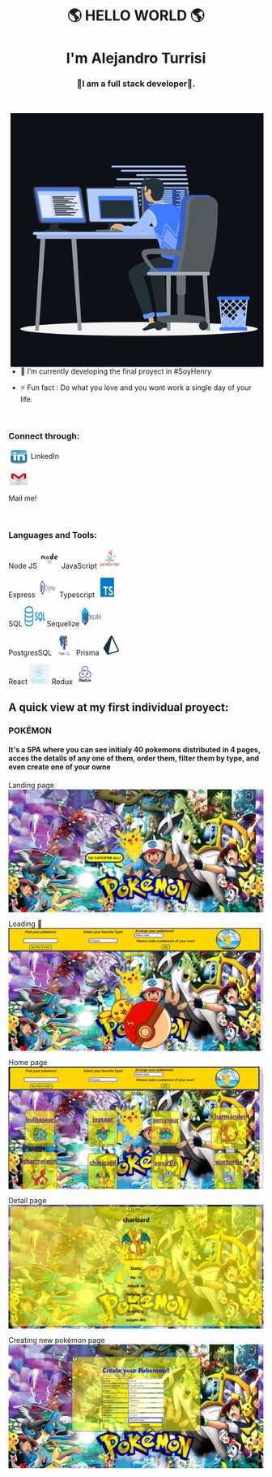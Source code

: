 <h1 align="center">🌎 HELLO WORLD 🌎</h1>
<h1 align="center">I'm Alejandro Turrisi</h1>
<h3 align="center">🌟I am a full stack developer🌟.</h3>

<br>

<p><img align="right" src="https://github.com/turrisi/turrisi/blob/main/img/working.gif" alt="ale" /></p>


- 🌱 I’m currently developing the final proyect in #SoyHenry

- ⚡ Fun fact : Do what you love and you wont work a single day of your life.

<br>

<h3 align="left">Connect through:</h3>
<p align="left">
<img align="center"
      src="https://github.com/turrisi/turrisi/blob/main/img/LinkLogo.png"
      alt="ale" height="30" width="40" />
<link href="www.linkedin.com/in/alejandroturrisi" target="www.linkedin.com/in/alejandroturrisi">
    LinkedIn</link>

<img align="center"
      src="https://github.com/turrisi/turrisi/blob/main/img/MailLogo.png"
      alt="ale" height="30" width="40" />
<link href="mailto:dip.aturrisi@gmail.com" target="mailto:dip.aturrisi@gmail.com">
    Mail me!</link>
</p>

<br>

<h3 align="left">Languages and Tools:</h3>
<p align="left">
<a> Node JS
    <img src="https://github.com/turrisi/turrisi/blob/main/img/NodeLogo.png" alt="Node" width="40" height="40" /> </a> 
<a> JavaScript
    <img src="https://github.com/turrisi/turrisi/blob/main/img/JSLogo.png" alt="JS" width="40" height="40" /> </a> 
<p align="left">
<a> Express
    <img src="https://github.com/turrisi/turrisi/blob/main/img/ExpressLogo.png" alt="express" width="40" height="40" /> </a> 
<a> Typescript
    <img src="https://github.com/turrisi/turrisi/blob/main/img/TSLogo.png" alt="TS" width="40" height="40" /> </a> 
<p align="left">
<a> SQL
    <img src="https://github.com/turrisi/turrisi/blob/main/img/SqlLogo.png" alt="sql" width="40" height="40" /> </a> 
<a> Sequelize
    <img src="https://github.com/turrisi/turrisi/blob/main/img/sequelizeLogo.png" alt="sequalize" width="40" height="40" /> </a> 
<p align="left">
<a> PostgresSQL
    <img src="https://github.com/turrisi/turrisi/blob/main/img/pngwing.com.png" alt="psql" width="40" height="40" /> </a> 
<a> Prisma
    <img src="https://github.com/turrisi/turrisi/blob/main/img/prismaLogo.png" alt="prisma" width="40" height="40" /> </a> 
<p align="left">
<a> React
    <img src="https://github.com/turrisi/turrisi/blob/main/img/ReactLogo.png" alt="react" width="40" height="40" /> </a> 
<a> Redux
    <img src="https://github.com/turrisi/turrisi/blob/main/img/ReduxLogo.png" alt="reux" width="40" height="40" /> </a> 

<br>

<h2>A quick view at my first individual proyect:</h2>
<h3 href="https://github.com/turrisi/PI-Pokemons">POKÉMON</h3>

<h4>It's a SPA where you can see initialy 40 pokemons distributed in 4 pages, acces the details of any one of them, order them, filter them by type, and even create one of your owne</h4>

<p>Landing page
<img align="center"
    src="https://github.com/turrisi/turrisi/blob/main/img/landing.png"
    alt="landing" />
</p>
<p>Loading 🥰
<img align="center"
    src="https://github.com/turrisi/turrisi/blob/main/img/loading.png"
    alt="loading" />
</p>
<p>Home page
<img align="center"
    src="https://github.com/turrisi/turrisi/blob/main/img/home.png"
    alt="home" />
</p>
<p>Detail page
<img align="center"
    src="https://github.com/turrisi/turrisi/blob/main/img/detail.png"
    alt="detail" />
</p>
<p>Creating new pokémon page
<img align="center"
    src="https://github.com/turrisi/turrisi/blob/main/img/create.png"
    alt="create" />
</p>
<br>
